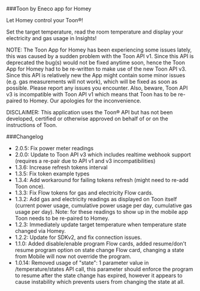 ###Toon by Eneco app for Homey

Let Homey control your Toon®!

Set the target temperature, read the room temperature and display your electricity and gas usage in Insights!

NOTE: The Toon App for Homey has been experiencing some issues lately, this was caused by a sudden problem with the Toon API v1. Since this API is deprecated the bug(s) would not be fixed anytime soon, hence the Toon App for Homey had to be re-written to make use of the new Toon API v3. Since this API is relatively new the App might contain some minor issues (e.g. gas measurements will not work), which will be fixed as soon as possible. Please report any issues you encounter. Also, beware, Toon API v3 is incompatible with Toon API v1 which means that Toon has to be re-paired to Homey. Our apologies for the inconvenience.

DISCLAIMER: This application uses the Toon® API but has not been developed, certified or otherwise approved on behalf of or on the instructions of Toon.

###Changelog
- 2.0.5: Fix power meter readings
- 2.0.0: Update to Toon API v3 which includes realtime webhook support (requires a re-pair due to API v1 and v3 incompatibilities)
- 1.3.6: Increase refresh tokens interval
- 1.3.5: Fix token example types
- 1.3.4: Add workaround for failing tokens refresh (might need to re-add Toon once).
- 1.3.3: Fix Flow tokens for gas and electricity Flow cards.
- 1.3.2: Add gas and electricity readings as displayed on Toon itself (current power usage, cumulative power usage per day, cumulative gas usage per day). Note: for these readings to show up in the mobile app Toon needs to be re-paired to Homey.
- 1.2.3: Immediately update target temperature when temperature state changed via Homey. 
- 1.2.2: Update for SDKv2, and fix connection issues.
- 1.1.0: Added disable/enable program Flow cards, added resume/don't resume program option on state change Flow card, changing a state from Mobile will now not override the program.
- 1.0.14: Removed usage of "state": 1 parameter value in /temperature/states API call, this parameter should enforce the program to resume after the state change has expired, however it appears to cause instability which prevents users from changing the state at all.